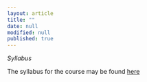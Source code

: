 ```yaml
---
layout: article
title: ""
date: null
modified: null
published: true
---
```


*Syllabus*

The syllabus for the course may be found [here](http://enee351.github.io/syllabus/syllabusSpring16.pdf)

<!--

### ENEE351: Theoretical Foundations of Computer Engineering

### Spring 2016

### Credits: 4

<br />

**Course Goals:**
This course teaches fundamental concepts in computer engineering, including topics in discrete math, data structures and algorithms. The course will also include a hands-on programming component. This course will provide students with the tools to design modular, time and space-efficient algorithms for real-world problems.

<br />

**Course prerequisites:**
ENEE150 and ENEE244

<br />

**Topic prerequisites:**
C programming

<br />

**Core topics:**

1.	Fundamental Concepts: Mathematical induction; Recursion; Combinatorics (counting); Discrete probability; Recurrence relations; Concepts and tools for analyzing algorithmic performance such as: work-depth, asymptotic notation, worst case, randomized and probabilistic complexity. 
2.	Core Data Structures: Stacks; Queues; Graphs; Trees; B-trees; Binary-search trees; Hash tables;Dictionaries; Heaps.
3.	Sorting Algorithms and their Analysis: Sorting: Insertion sort; Merge sort; Quicksort; Radix sort.
4.	Graph algorithms: Depth-first search; Breadth-first search; Shortest path; Minimum spanning tree; Topological sort;Fast Fourier Transform (FFT).
5.	Algorithmic approaches: brute-force algorithms; greedy algorithms; divide-and-conquer; dynamic programming.
6.	Advanced Topics: Advanced (Tree) Data Structures, Max-flow/Min-cut, NP-Completeness, Parallel Computing.

<br />

**Tentative Topics for Programming Projects:**
1. Sorting (Radix Sort)
2. Dynamic Programming
3. Hash tables
4. Graph algorithms
5. FFT


<br />

**Grading policy:**
5 Homeworks: 30%
4 Programming Projects: 40%
1 Midterm Exam: 10%
Final exam: 20%

<br />

-->



